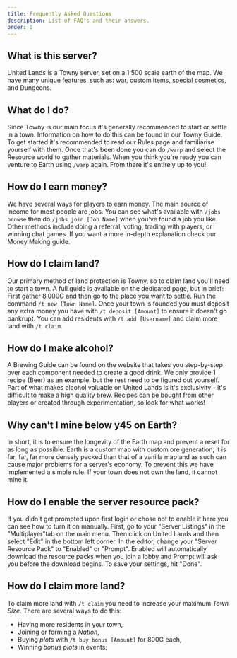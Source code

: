 ```yaml
---
title: Frequently Asked Questions
description: List of FAQ's and their answers.
order: 0
---
```

## What is this server?
United Lands is a Towny server, set on a 1:500 scale earth of the map. We have many unique features, such as: war, custom items, special cosmetics, and Dungeons.

## What do I do?
Since Towny is our main focus it's generally recommended to start or settle in a town. Information on how to do this can be found in our Towny Guide. To get started it's recommended to read our Rules page and familiarise yourself with them. Once that's been done you can do `/warp` and select the Resource world to gather materials. When you think you're ready you can venture to Earth using `/warp` again. From there it's entirely up to you!

## How do I earn money?
We have several ways for players to earn money. The main source of income for most people are jobs. You can see what's available with `/jobs browse` then do `/jobs join [Job Name]` when you've found a job you like. Other methods include doing a referral, voting, trading with players, or winning chat games. If you want a more in-depth explanation check our Money Making guide.

## How do I claim land?
Our primary method of land protection is Towny, so to claim land you'll need to start a town. A full guide is available on the dedicated page, but in brief: First gather 8,000G and then go to the place you want to settle. Run the command `/t new [Town Name]`. Once your town is founded you must deposit any extra money you have with `/t deposit [Amount]` to ensure it doesn't go bankrupt. You can add residents with `/t add [Username]` and claim more land with `/t claim`.

## How do I make alcohol?
A Brewing Guide can be found on the website that takes you step-by-step over each component needed to create a good drink. We only provide 1 recipe (Beer) as an example, but the rest need to be figured out yourself. Part of what makes alcohol valuable on United Lands is it's exclusivity - it's difficult to make a high quality brew. Recipes can be bought from other players or created through experimentation, so look for what works! 

## Why can't I mine below y45 on Earth?
In short, it is to ensure the longevity of the Earth map and prevent a reset for as long as possible. Earth is a custom map with custom ore generation, it is far, far, far more densely packed than that of a vanilla map and as such can cause major problems for a server's economy. To prevent this we have implemented a simple rule. If your town does not own the land, it cannot mine it. 

## How do I enable the server resource pack?
If you didn't get prompted upon first login or chose not to enable it here you can see how to turn it on manually. First, go to your "Server Listings" in the "Multiplayer"tab on the main menu. Then click on United Lands and then select "Edit" in the bottom left corner. In the editor, change your "Server Resource Pack" to "Enabled" or "Prompt". Enabled will automatically download the resource packs when you join a lobby and Prompt will ask you before the download begins. To save your settings, hit "Done".

## How do I claim more land?
To claim more land with `/t claim` you need to increase your maximum *Town Size*. There are several ways to do this:
- Having more residents in your town,
- Joining or forming a *Nation*,
- Buying *plots* with `/t buy bonus [Amount]` for 800G each,
- Winning *bonus plots* in events.
